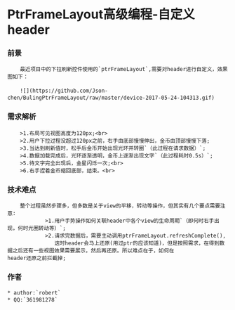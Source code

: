 PtrFrameLayout高级编程-自定义header
===  
### 前景       
 
        最近项目中的下拉刷新控件使用的`ptrFrameLayout`,需要对header进行自定义，效果图如下： 
        
        ![](https://github.com/Json-chen/BulingPtrFrameLayout/raw/master/device-2017-05-24-104313.gif)

### 需求解析
       
        >1.布局可见视图高度为120px;<br> 
        >2.用户下拉过程没超过120px之前，右手由底部慢慢伸出，金币由顶部慢慢下落;
        >3.当达到刷新值时，松手后金币开始出现光环并转圈`（此过程在请求数据）`;
        >4.数据加载完成后，光环逐渐透明，金币上逐渐出现文字`（此过程耗时0.5s）`;
        >5.待文字完全出现后，金星闪烁一次;<br>
        >6.右手捏着金币缩回底部，结束。<br>
        
### 技术难点

        整个过程虽然步骤多，但多数是关于view的平移，转动等操作，但其实有几个要点需要注意:
                >1.用户手势操作如何关联header中各个view的生命周期`（即何时右手出现，何时光圈转动等）`;
                >2.请求完数据后，需要主动调用ptrFrameLayout.refreshComplete(),
                   这时header会马上还原(用过ptr的应该知道)，但是按照需求，在得到数据之后还有一些视图效果需要展示，然后再还原。所以难点在于，如何在                    header还原之前拦截掉;
                
### 作者
    * author:`robert`
    * QQ:`361981278`

